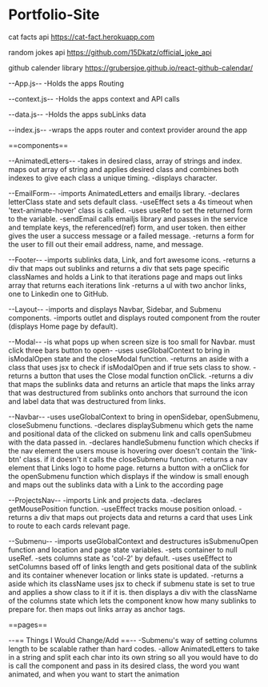 # Portfolio-Site

cat facts api
https://cat-fact.herokuapp.com

random jokes api
https://github.com/15Dkatz/official_joke_api

github calender library
https://grubersjoe.github.io/react-github-calendar/

--App.js--
-Holds the apps Routing

--context.js--
-Holds the apps context and API calls

--data.js--
-Holds the apps subLinks data

--index.js--
-wraps the apps router and context provider around the app

==components==

--AnimatedLetters--
-takes in desired class, array of strings and index.
maps out array of string and applies desired class and combines both indexes to give each class a unique timing.
-displays character.

--EmailForm--
-imports AnimatedLetters and emailjs library.
-declares letterClass state and sets default class.
-useEffect sets a 4s timeout when 'text-animate-hover' class is called.
-uses useRef to set the returned form to the variable.
-sendEmail calls emailjs library and passes in the service and template keys, the referenced(ref) form, and user token. then either gives the user a success message or a failed message.
-returns a form for the user to fill out their email address, name, and message.

--Footer--
-imports sublinks data, Link, and fort awesome icons.
-returns a div that maps out sublinks and returns a div that sets page specific classNames and holds a Link to that iterations page and maps out links array that returns each iterations link
-returns a ul with two anchor links, one to Linkedin one to GitHub.

--Layout--
-imports and displays Navbar, Sidebar, and Submenu components.
-imports outlet and displays routed component from the router (displays Home page by default).

--Modal--
-is what pops up when screen size is too small for Navbar. must click three bars button to open-
-uses useGlobalContext to bring in isModalOpen state and the closeModal function.
-returns an aside with a class that uses jsx to check if isModalOpen and if true sets class to show.
-returns a button that uses the Close modal function onClick.
-returns a div that maps the sublinks data and returns an article that maps the links array that was destructured from sublinks onto anchors that surround the icon and label data that was destructured from links.

--Navbar--
-uses useGlobalContext to bring in openSidebar, openSubmenu, closeSubmenu functions.
-declares displaySubmenu which gets the name and positional data of the clicked on submenu link and calls openSubmeu with the data passed in.
-declares handleSubmenu function which checks if the nav element the users mouse is hovering over doesn't contain the 'link-btn' class. if it doesn't it calls the closeSubmenu function.
-returns a nav element that Links logo to home page.
returns a button with a onClick for the openSubmenu function which displays if the window is small enough and maps out the sublinks data with a Link to the according page

--ProjectsNav--
-imports Link and projects data.
-declares getMousePosition function.
-useEffect tracks mouse position onload.
-returns a div that maps out projects data and returns a card that uses Link to route to each cards relevant page.

--Submenu--
-imports useGlobalContext and destructures isSubmenuOpen function and location and page state variables.
-sets container to null useRef.
-sets columns state as 'col-2' by default.
-uses useEffect to setColumns based off of links length and gets positional data of the sublink and its container whenever location or links state is updated.
-returns a aside which its className uses jsx to check if submenu state is set to true and applies a show class to it if it is. then displays a div with the className of the columns state which lets the component know how many sublinks to prepare for. then maps out links array as anchor tags.

==pages==

--== Things I Would Change/Add ==--
-Submenu's way of setting columns length to be scalable rather than hard codes.
-allow AnimatedLetters to take in a string and split each char into its own string so all you would have to do is call the component and pass in its desired class, the word you want animated, and when you want to start the animation
